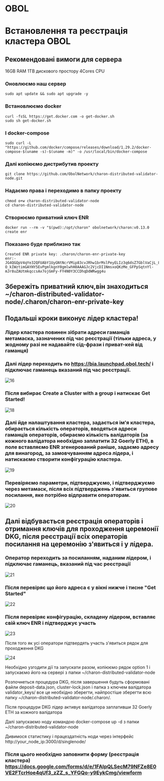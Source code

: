 # OBOL

# Встановлення та реєстрація кластера OBOL

## Рекомендовані вимоги для сервера
16GB RAM 1TB дискового простору 4Cores CPU



### Оновлюємо наш сервер
```
sudo apt update && sudo apt upgrade -y
```

### Встановлюємо docker
```
curl -fsSL https://get.docker.com -o get-docker.sh
sudo sh get-docker.sh 
```

### І docker-compose
```
sudo curl -L "https://github.com/docker/compose/releases/download/1.29.2/docker-compose-$(uname -s)-$(uname -m)" -o /usr/local/bin/docker-compose
```

### Далі копіюємо дистрибутив проекту
```
git clone https://github.com/ObolNetwork/charon-distributed-validator-node.git
```

### Надаємо права і переходимо в папку проекту
```
chmod o+w charon-distributed-validator-node
cd charon-distributed-validator-node
```

### Створюємо приватний ключ ENR
```
docker run --rm -v "$(pwd):/opt/charon" obolnetwork/charon:v0.13.0 create enr
```

### Показано буде приблизно так
```
Created ENR private key: .charon/charon-enr-private-key
enr:-JG4QGQpV4qYe32QFUAbY1UyGNtNcrVMip83cvJRhw1brMslPeyELIz3q6dsZ7GblVaCjL_8FKQhF6Syg-O_kIWztimGAYHY5EvPgmlkgnY0gmlwhH8AAAGJc2VjcDI1NmsxoQKzMe_GFPpSqtnYl-mJr8uZAUtmkqccsAx7ojGmFy-FY4N0Y3CCDhqDdWRwgg4u
```

## Збережіть приватний ключ,він знаходиться  ~/charon-distributed-validator-node/.charon/charon-enr-private-key


## Подальші кроки виконує лідер кластера!

### Лідер кластера повинен зібрати адреси гаманців метамаска, зазначених під час реєстрації (тільки адреса, у жодному разі не надавайте сід-фрази і приват-кей від гаманця)


### Далі лідер переходить по https://bia.launchpad.obol.tech/ і підключає гаманець вказаний під час реєстрації.

![16](https://user-images.githubusercontent.com/112564909/216807287-ee353e87-1384-4a23-8866-43456b5d925a.jpg)

### Після вибирає Create a Cluster with a group і натискає Get Started!

![18](https://user-images.githubusercontent.com/112564909/216807536-5f2a5d27-9f20-491a-9259-334a5e8bec7b.jpg)

### Далі йде налаштування кластера, задається ім'я кластера, обирається кількість операторів, вводяться адреси гаманців операторів, обираємо кількість валідаторів (за кожного валідатора необхідно заплатити 32 Goerly ETH), в поле вставляємо ENR згенерований раніше, задаємо адресу для винагород, за замовчуванням адреса лідера, і натискаємо створити конфігурацію кластера.


![19](https://user-images.githubusercontent.com/112564909/216807651-5fa2cad1-f8f6-470e-b6be-11c52b727498.jpg)

### Перевіряємо параметри, підтверджуємо, і підтверджуємо через метамаск, після всіх підтверджень з'явиться групове посилання, яке потрібно відправити операторам.


![20](https://user-images.githubusercontent.com/112564909/216807716-46e79afe-1bc8-449a-95a3-2fd20ae1bc50.jpg)

## Далі відбувається реєстрація операторів і отримання ключів для проходження церемонії DKG, після реєстрації всіх операторів посилання на церемонію з'явиться і у лідера.

### Оператор переходить за посиланням, наданим лідером, і підключає гаманець, вказаний під час реєстрації

![21](https://user-images.githubusercontent.com/112564909/216807768-598630c7-68b7-4d2a-a10b-d4c607793643.jpg)

### Після перевіряє що його адреса є у вікні нижче і тисне "Get Started"

![22](https://user-images.githubusercontent.com/112564909/216807799-6d9288e3-9a5d-4853-bdb2-af4f6e95e9f0.jpg)

### Після перевіряє конфігурацію, складену лідером, вставляє свій ключ ENR і підтверджує участь

![23](https://user-images.githubusercontent.com/112564909/216807845-59ac4203-b038-4069-a5c5-55598dc076a4.jpg)

Після того як усі оператори підтвердять участь з'явиться рядок для проходження DKG

![24](https://user-images.githubusercontent.com/112564909/216807868-e5223368-1af6-4526-a14b-ab3f88f2fdbc.jpg)

 Необхідно узгодити дії та запускати разом, копіюємо рядок option 1 і запускаємо його на сервері з папки ~/charon-distributed-validator-node

Розпочнеться процедура DKG, після завершення будуть сформовані файли deposit-data.json, cluster-lock.json і папка з ключем валідатора validator_keys/ все це необхідно зберегти, найпростіше зберегти всю папку ~/charon-distributed-validator-node/.charon/.

Після процедури DKG лідер активує валідатора заплативши 32 Goerly ETH за кожного валідатора

Далі запускаємо ноду командою docker-compose up -d з папки ~/charon-distributed-validator-node

Дивимося статистику і працездатність ноди через інтерфейс 
http://your_node_ip:3000/d/singlenode/

### Після цього необхідно заповнити форму (реєстрація кластера) https://docs.google.com/forms/d/e/1FAIpQLSecM79NFZe8E0VE2FTcrHoe4qUf3_zZZ_s_YFGQo-y9EykCmg/viewform 




